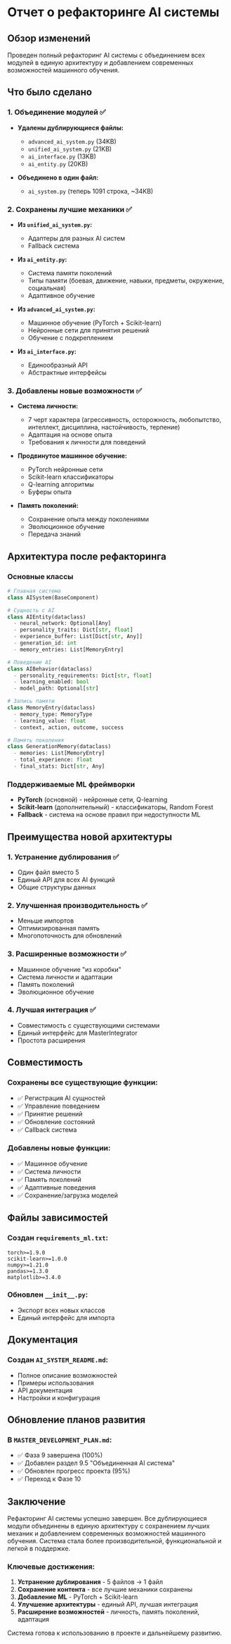 # Отчет о рефакторинге AI системы

## Обзор изменений

Проведен полный рефакторинг AI системы с объединением всех модулей в единую архитектуру и добавлением современных возможностей машинного обучения.

## Что было сделано

### 1. Объединение модулей ✅
- **Удалены дублирующиеся файлы:**
  - `advanced_ai_system.py` (34KB)
  - `unified_ai_system.py` (21KB) 
  - `ai_interface.py` (13KB)
  - `ai_entity.py` (20KB)

- **Объединено в один файл:**
  - `ai_system.py` (теперь 1091 строка, ~34KB)

### 2. Сохранены лучшие механики ✅
- **Из `unified_ai_system.py`:**
  - Адаптеры для разных AI систем
  - Fallback система

- **Из `ai_entity.py`:**
  - Система памяти поколений
  - Типы памяти (боевая, движение, навыки, предметы, окружение, социальная)
  - Адаптивное обучение

- **Из `advanced_ai_system.py`:**
  - Машинное обучение (PyTorch + Scikit-learn)
  - Нейронные сети для принятия решений
  - Обучение с подкреплением

- **Из `ai_interface.py`:**
  - Единообразный API
  - Абстрактные интерфейсы

### 3. Добавлены новые возможности ✅
- **Система личности:**
  - 7 черт характера (агрессивность, осторожность, любопытство, интеллект, дисциплина, настойчивость, терпение)
  - Адаптация на основе опыта
  - Требования к личности для поведений

- **Продвинутое машинное обучение:**
  - PyTorch нейронные сети
  - Scikit-learn классификаторы
  - Q-learning алгоритмы
  - Буферы опыта

- **Память поколений:**
  - Сохранение опыта между поколениями
  - Эволюционное обучение
  - Передача знаний

## Архитектура после рефакторинга

### Основные классы
```python
# Главная система
class AISystem(BaseComponent)

# Сущность с AI
class AIEntity(dataclass)
  - neural_network: Optional[Any]
  - personality_traits: Dict[str, float]
  - experience_buffer: List[Dict[str, Any]]
  - generation_id: int
  - memory_entries: List[MemoryEntry]

# Поведение AI
class AIBehavior(dataclass)
  - personality_requirements: Dict[str, float]
  - learning_enabled: bool
  - model_path: Optional[str]

# Запись памяти
class MemoryEntry(dataclass)
  - memory_type: MemoryType
  - learning_value: float
  - context, action, outcome, success

# Память поколения
class GenerationMemory(dataclass)
  - memories: List[MemoryEntry]
  - total_experience: float
  - final_stats: Dict[str, Any]
```

### Поддерживаемые ML фреймворки
- **PyTorch** (основной) - нейронные сети, Q-learning
- **Scikit-learn** (дополнительный) - классификаторы, Random Forest
- **Fallback** - система на основе правил при недоступности ML

## Преимущества новой архитектуры

### 1. Устранение дублирования ✅
- Один файл вместо 5
- Единый API для всех AI функций
- Общие структуры данных

### 2. Улучшенная производительность ✅
- Меньше импортов
- Оптимизированная память
- Многопоточность для обновлений

### 3. Расширенные возможности ✅
- Машинное обучение "из коробки"
- Система личности и адаптации
- Память поколений
- Эволюционное обучение

### 4. Лучшая интеграция ✅
- Совместимость с существующими системами
- Единый интерфейс для MasterIntegrator
- Простота расширения

## Совместимость

### Сохранены все существующие функции:
- ✅ Регистрация AI сущностей
- ✅ Управление поведением
- ✅ Принятие решений
- ✅ Обновление состояний
- ✅ Callback система

### Добавлены новые функции:
- ✅ Машинное обучение
- ✅ Система личности
- ✅ Память поколений
- ✅ Адаптивные поведения
- ✅ Сохранение/загрузка моделей

## Файлы зависимостей

### Создан `requirements_ml.txt`:
```
torch>=1.9.0
scikit-learn>=1.0.0
numpy>=1.21.0
pandas>=1.3.0
matplotlib>=3.4.0
```

### Обновлен `__init__.py`:
- Экспорт всех новых классов
- Единый интерфейс для импорта

## Документация

### Создан `AI_SYSTEM_README.md`:
- Полное описание возможностей
- Примеры использования
- API документация
- Настройки и конфигурация

## Обновление планов развития

### В `MASTER_DEVELOPMENT_PLAN.md`:
- ✅ Фаза 9 завершена (100%)
- ✅ Добавлен раздел 9.5 "Объединенная AI система"
- ✅ Обновлен прогресс проекта (95%)
- ✅ Переход к Фазе 10

## Заключение

Рефакторинг AI системы успешно завершен. Все дублирующиеся модули объединены в единую архитектуру с сохранением лучших механик и добавлением современных возможностей машинного обучения. Система стала более производительной, функциональной и легкой в поддержке.

### Ключевые достижения:
1. **Устранение дублирования** - 5 файлов → 1 файл
2. **Сохранение контента** - все лучшие механики сохранены
3. **Добавление ML** - PyTorch + Scikit-learn
4. **Улучшение архитектуры** - единый API, лучшая интеграция
5. **Расширение возможностей** - личность, память поколений, адаптация

Система готова к использованию в проекте и дальнейшему развитию.
